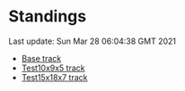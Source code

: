 # Standings

Last update: Sun Mar 28 06:04:38 GMT 2021

* [Base track](comps/Base/2021-03-28/standings.md)
* [Test10x9x5 track](comps/Test10x9x5/2021-03-28/standings.md)
* [Test15x18x7 track](comps/Test15x18x7/2021-03-28/standings.md)
